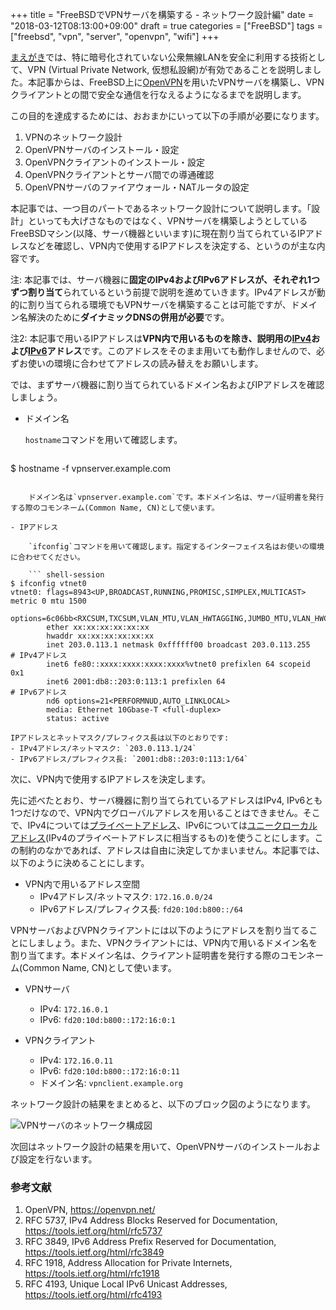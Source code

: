 +++
title = "FreeBSDでVPNサーバを構築する - ネットワーク設計編"
date = "2018-03-12T08:13:00+09:00"
draft = true
categories = ["FreeBSD"]
tags = ["freebsd", "vpn", "server", "openvpn", "wifi"]
+++

[まえがき](/post/freebsd-openvpn-server-intro/)では、特に暗号化されていない公衆無線LANを安全に利用する技術として、VPN (Virtual Private Network, 仮想私設網)が有効であることを説明しました。本記事からは、FreeBSD上に[OpenVPN](https://openvpn.net/)を用いたVPNサーバを構築し、VPNクライアントとの間で安全な通信を行なえるようになるまでを説明します。

この目的を達成するためには、おおまかにいって以下の手順が必要になります。

1. VPNのネットワーク設計
1. OpenVPNサーバのインストール・設定
1. OpenVPNクライアントのインストール・設定
1. OpenVPNクライアントとサーバ間での導通確認
1. OpenVPNサーバのファイアウォール・NATルータの設定

本記事では、一つ目のパートであるネットワーク設計について説明します。「設計」といっても大げさなものではなく、VPNサーバを構築しようとしているFreeBSDマシン(以降、サーバ機器といいます)に現在割り当てられているIPアドレスなどを確認し、VPN内で使用するIPアドレスを決定する、というのが主な内容です。

注: 本記事では、サーバ機器に**固定のIPv4およびIPv6アドレスが、それぞれ1つずつ割り当て**られているという前提で説明を進めていきます。IPv4アドレスが動的に割り当てられる環境でもVPNサーバを構築することは可能ですが、ドメイン名解決のために**ダイナミックDNSの併用が必要**です。

注2: 本記事で用いるIPアドレスは**VPN内で用いるものを除き、説明用の[IPv4](https://tools.ietf.org/html/rfc5737)および[IPv6](https://tools.ietf.org/html/rfc3849)アドレス**です。このアドレスをそのまま用いても動作しませんので、必ずお使いの環境に合わせてアドレスの読み替えをお願いします。

では、まずサーバ機器に割り当てられているドメイン名およびIPアドレスを確認しましょう。

- ドメイン名

    `hostname`コマンドを用いて確認します。

    ``` shell-session
$ hostname -f
vpnserver.example.com
```

    ドメイン名は`vpnserver.example.com`です。本ドメイン名は、サーバ証明書を発行する際のコモンネーム(Common Name, CN)として使います。

- IPアドレス

    `ifconfig`コマンドを用いて確認します。指定するインターフェイス名はお使いの環境に合わせてください。

    ``` shell-session
$ ifconfig vtnet0
vtnet0: flags=8943<UP,BROADCAST,RUNNING,PROMISC,SIMPLEX,MULTICAST> metric 0 mtu 1500
        options=6c06bb<RXCSUM,TXCSUM,VLAN_MTU,VLAN_HWTAGGING,JUMBO_MTU,VLAN_HWCSUM,TSO6,LRO,VLAN_HWTSO,LINKSTATE,RXCSUM_IPV6,TXCSUM_IPV6>
        ether xx:xx:xx:xx:xx:xx
        hwaddr xx:xx:xx:xx:xx:xx
        inet 203.0.113.1 netmask 0xffffff00 broadcast 203.0.113.255        # IPv4アドレス
        inet6 fe80::xxxx:xxxx:xxxx:xxxx%vtnet0 prefixlen 64 scopeid 0x1 
        inet6 2001:db8::203:0:113:1 prefixlen 64                           # IPv6アドレス
        nd6 options=21<PERFORMNUD,AUTO_LINKLOCAL>
        media: Ethernet 10Gbase-T <full-duplex>
        status: active
```

    IPアドレスとネットマスク/プレフィクス長は以下のとおりです:
    - IPv4アドレス/ネットマスク: `203.0.113.1/24`
    - IPv6アドレス/プレフィクス長: `2001:db8::203:0:113:1/64`

次に、VPN内で使用するIPアドレスを決定します。

先に述べたとおり、サーバ機器に割り当てられているアドレスはIPv4, IPv6とも1つだけなので、VPN内でグローバルアドレスを用いることはできません。そこで、IPv4については[プライベートアドレス](https://tools.ietf.org/html/rfc1918)、IPv6については[ユニークローカルアドレス](https://tools.ietf.org/html/rfc4193)(IPv4のプライベートアドレスに相当するもの)を使うことにします。この制約のなかであれば、アドレスは自由に決定してかまいません。本記事では、以下のように決めることにします。

- VPN内で用いるアドレス空間
    - IPv4アドレス/ネットマスク: `172.16.0.0/24`
    - IPv6アドレス/プレフィクス長: `fd20:10d:b800::/64`

VPNサーバおよびVPNクライアントには以下のようにアドレスを割り当てることにしましょう。また、VPNクライアントには、VPN内で用いるドメイン名を割り当てます。本ドメイン名は、クライアント証明書を発行する際のコモンネーム(Common Name, CN)として使います。

- VPNサーバ
   - IPv4: `172.16.0.1`
   - IPv6: `fd20:10d:b800::172:16:0:1`

- VPNクライアント
    - IPv4: `172.16.0.11`
    - IPv6: `fd20:10d:b800::172:16:0:11`
    - ドメイン名: `vpnclient.example.org`

ネットワーク設計の結果をまとめると、以下のブロック図のようになります。

![VPNサーバのネットワーク構成図](/img/openvpn-network-config.png)

次回はネットワーク設計の結果を用いて、OpenVPNサーバのインストールおよび設定を行ないます。

### 参考文献
1. OpenVPN, https://openvpn.net/
1. RFC 5737, IPv4 Address Blocks Reserved for Documentation, https://tools.ietf.org/html/rfc5737
1. RFC 3849, IPv6 Address Prefix Reserved for Documentation, https://tools.ietf.org/html/rfc3849
1. RFC 1918, Address Allocation for Private Internets, https://tools.ietf.org/html/rfc1918
1. RFC 4193, Unique Local IPv6 Unicast Addresses, https://tools.ietf.org/html/rfc4193
